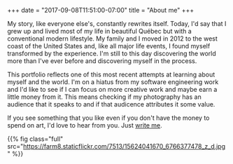 +++
date = "2017-09-08T11:51:00-07:00"
title = "About me"
+++

My story, like everyone else's, constantly rewrites itself. Today, I'd say that I grew up and lived most of my life in beautiful Québec but with a conventional modern lifestyle. My family and I moved in 2012 to the west coast of the United States and, like all major life events, I found myself transformed by the experience. I'm still to this day discovering the world more than I've ever before and discovering myself in the process. 

This portfolio reflects one of this most recent attempts at learning about myself and the world. I'm on a hiatus from my software engineering work and I'd like to see if I can focus on more creative work and maybe earn a little money from it. This means checking if my photography has an audience that it speaks to and if that audicence attributes it some value. 

If you see something that you like even if you don't have the money to spend on art, I'd love to hear from you. Just [write me](mailto:alexandre.normand@gmail.com).

{{% fig class="full" src="https://farm8.staticflickr.com/7513/15624041670_6766377478_z_d.jpg" %}}
